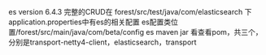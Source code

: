 es version 6.4.3
完整的CRUD在 forest/src/test/java/com/elasticsearch 下
application.properties中有es的相关配置
es配置类位置/forest/src/main/java/com/beta/config
es maven jar 看查看pom，共三个，分别是transport-netty4-client，elasticsearch，transport

